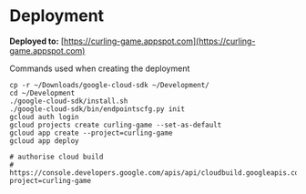 # Deployment

**Deployed to:** [https://curling-game.appspot.com](https://curling-game.appspot.com)

Commands used when creating the deployment

```
cp -r ~/Downloads/google-cloud-sdk ~/Development/
cd ~/Development
./google-cloud-sdk/install.sh
./google-cloud-sdk/bin/endpointscfg.py init
gcloud auth login
gcloud projects create curling-game --set-as-default
gcloud app create --project=curling-game
gcloud app deploy

# authorise cloud build
# https://console.developers.google.com/apis/api/cloudbuild.googleapis.com/overview?project=curling-game
```
